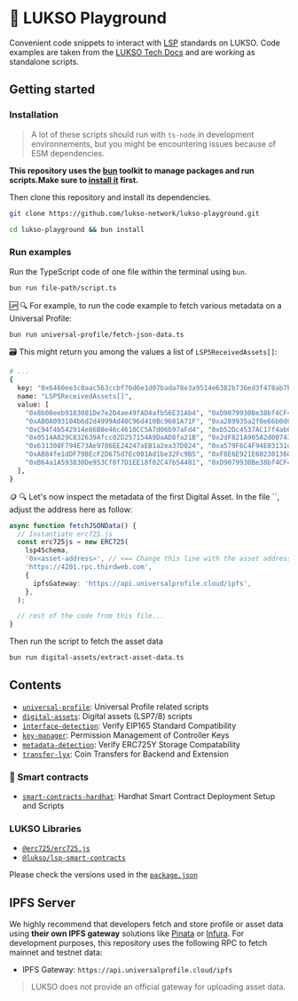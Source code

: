 # 🤹 LUKSO Playground

Convenient code snippets to interact with [LSP](https://docs.lukso.tech/standards/standards-roadmap) standards on LUKSO. Code examples are taken from the [LUKSO Tech Docs](https://docs.lukso.tech/) and are working as standalone scripts.

## Getting started

### Installation

> A lot of these scripts should run with `ts-node` in development environnements, but you might be encountering issues because of ESM dependencies.

**This repository uses the [bun](https://bun.sh) toolkit to manage packages and run scripts.Make sure to [install it](https://bun.sh/docs/installation) first.**

Then clone this repository and install its dependencies.

```bash
git clone https://github.com/lukso-network/lukso-playground.git

cd lukso-playground && bun install
```

### Run examples

Run the TypeScript code of one file within the terminal using `bun`.

```bash
bun run file-path/script.ts
```

🆙 🔍 For example, to run the code example to fetch various metadata on a Universal Profile:

```bash
bun run universal-profile/fetch-json-data.ts
```

🗃️ This might return you among the values a list of `LSP5ReceivedAssets[]`:

```bash
# ...
{
  key: "0x6460ee3c0aac563ccbf76d6e1d07bada78e3a9514e6382b736ed3f478ab7b90b",
  name: "LSP5ReceivedAssets[]",
  value: [
    "0x8b08eeb9183081De7e2D4ae49fAD4afb56E31Ab4", "0xD9079930Be38bf4CF44cbd54Dbd7417DFc363d0A",
    "0xAB0A093104b6d2d4999Ad40C96d410Bc9601A71F", "0xa289935a2f0e66b0dCB97e95c6c91B0D33280Fa0",
    "0xC94f4b542914e86B8e46c4610CC5A7d06b97aFd4", "0xb52Dc4537AC17f4ab673EEf6645c12425fC5792F",
    "0x0514A829C832639Afcc02D257154A9DaAD8fa21B", "0x2dF821A905A2d007433669AA176EE543b8b73D66",
    "0x631308F794E73Ae9786EE24247aEB1a2ea37D024", "0xa579F6C4F94E03131d7f48Ea4EcFAa7c5b1629be",
    "0xAB84fe1dDF79BEcF2D675d7Ec001Ad1be32Fc9B5", "0xF8E6E921E602301360482CF6CD182232D7EDf39A",
    "0xB64a1A593830De953Cf0f7D1EE18f02C47b54481", "0xD9079930Be38bf4CF44cbd54Dbd7417DFc363d0A"
  ],
}
```

🪙 🔍 Let's now inspect the metadata of the first Digital Asset. In the file ``, adjust the address here as follow:

```ts
async function fetchJSONData() {
  // Instantiate erc725.js
  const erc725js = new ERC725(
    lsp4Schema,
    '0x<asset-address>', // <== Change this line with the asset address
    'https://4201.rpc.thirdweb.com',
    {
      ipfsGateway: 'https://api.universalprofile.cloud/ipfs',
    },
  );

  // rest of the code from this file...
}
```

Then run the script to fetch the asset data

```bash
bun run digital-assets/extract-asset-data.ts
```

## Contents

- [`universal-profile`](./universal-profile): Universal Profile related scripts
- [`digital-assets`](./digital-assets/): Digital assets (LSP7/8) scripts
- [`interface-detection`](./interface-detection): Verify EIP165 Standard Compatibility
- [`key-manager`](./key-manager): Permission Management of Controller Keys
- [`metadata-detection`](./metadata-detection): Verify ERC725Y Storage Compatability
- [`transfer-lyx`](./transfer-lyx): Coin Transfers for Backend and Extension

### 📑 Smart contracts

- [`smart-contracts-hardhat`](./smart-contracts-hardhat): Hardhat Smart Contract Deployment Setup and Scripts

### LUKSO Libraries

- [`@erc725/erc725.js`](https://docs.lukso.tech/tools/erc725js/getting-started)
- [`@lukso/lsp-smart-contracts`](https://docs.lukso.tech/tools/lsp-smart-contracts/getting-started)

Please check the versions used in the [`package.json`](./package.json)

## IPFS Server

We highly recommend that developers fetch and store profile or asset data using **their own IPFS gateway** solutions like [Pinata](https://docs.pinata.cloud/docs/welcome-to-pinata) or [Infura](https://docs.infura.io/networks/ipfs). For development purposes, this repository uses the following RPC to fetch mainnet and testnet data:

- IPFS Gateway: `https://api.universalprofile.cloud/ipfs`

> LUKSO does not provide an official gateway for uploading asset data.
